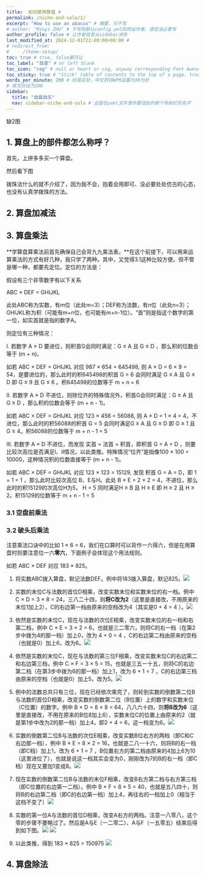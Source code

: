 ```yaml
---
title:  如何使用算盘 # 
permalink: /niche-and-solo/1/
excerpt: "How to use an abacus" # 摘要，可不写
# author: "Minyi ZHU" # 不写则默认config.yml的网站作者。感觉没必要写
author_profile: false # 让作者信息从sidebar消失
last_modified_at: 2024-12-01T22:00:00+08:00 # 
# redirect_from:
#   - /theme-setup/
toc: true # true, false都可以
toc_label: "目录" # or left blank
toc_icon: "cog" # null or heart or cag, anyway corresponding Font Awesome icon name (without fa prefix)
toc_sticky: true # "Stick" table of contents to the top of a page. true: toc floats. false: toc fixed
words_per_minute: 200 # 经我实验，中文则将WPM设置为30为好
# 英文则设为200
sidebar:
  title: "自娱自乐"
  nav: sidebar-niche-and-solo # 这是在yaml文件里你要找到的那个导航栏的名字
---
```


缺2图

## 1. 算盘上的部件都怎么称呼？

首先，上拼多多买一个算盘。

<!-- 图在主力机里 -->

然后看下图

<!-- 图在主力机里 -->

拨珠法什么的就不介绍了，因为我不会，抱着会用即可、没必要处处仿古的心态，也没有认真学拨珠的方法。

<!-- 框、梁、档、珠四个基本部分组成。改进后的算盘又增加了清盘器、计位点和垫脚 -->

## 2. 算盘加减法


## 3. 算盘乘法

**学算盘算乘法前首先确保自己会背九九乘法表。**在这个前提下，可以用来运算乘法的方式有好几种，我只学了两种。其中，又觉得3.1这种比较方便。但不管是哪一种，都要先定位。定位的方法是：

假设有三个非零数字有以下关系

<!-- 这里可能加个表格会好懂一点 -->

ABC × DEF = GHIJKL

此处ABC称为实数，有m位（此处m=3）；DEF称为法数，有n位（此处n=3）；
GHIJKL称为积（可能有m+n位，也可能有m+n-1位）。“首”则是指这个数字的第一位，如实首就是指的数字A。

则定位有三种情况：

I. 若数字 A × D 要进位，则积首G会同时满足：G ≤ A 且 G ≤ D ，那么积的位数会等于 (m + n)。

如若 ABC × DEF = GHIJKL 对应 987 × 654 = 645498, 则 A × D = 6 × 9 = 54，是要进位的，那么此时的积645498的积首 G = 6 会同时满足 G ≤ A 且 G ≤ D 即 G ≤ 9 且 G ≤ 6 。积645498的位数等于 m + n = 6

II. 若数字 A × D 不进位，则除位齐的特殊情况外，积首G会同时满足：G ≥ A 且 G ≥ D ，那么积的位数会等于 (m + n - 1)。

如若 ABC × DEF = GHIJKL 对应 123 × 456 = 56088, 则 A × D = 1 × 4 = 4，不进位，那么此时的积56088的积首 G = 5 会同时满足G ≥ A 且 G ≥ D 即 G ≥ 1 且 G ≥ 4。积56088的位数等于 m + n - 1 = 5


III. 若数字 A × D 不进位，而发现 实首 = 法首 = 积首，即积首 G = A = D ，则要比较次高位是否满足I、II情况，以此类推。特殊情况“位齐”是指像100 × 100 = 10000，这种情况积的位数直接等于 (m + n - 1)。

如若 ABC × DEF = GHIJKL 对应 123 × 123 = 15129, 发现 积首 G = A = D，即 1 = 1 = 1 ，那么此时比较次高位 B、E与H。此处 B × E = 2 × 2 = 4，不进位，那么此时的积15129的次高位H为5， H = 5 同时满足H ≥ B 且 H ≥ E 即 H ≥ 2 且 H ≥ 2。积15129的位数等于 m + n - 1 = 5


### 3.1 空盘前乘法





### 3.2 破头后乘法

注意乘法口诀中的比如 1 × 6 = 6，我们在口算时可以背作一六得六，但是在用算盘时则要注意位一六**零六**，下面例子会体现这个用法规则。

如若 ABC × DEF 对应 183 × 825。

1. 将实数ABC拨入算盘，默记法数DEF。例中将183拨入算盘，默记825。![](https://raw.githubusercontent.com/zhumy321/diy-imagehost/main/img/Screenshot_20241201_1.jpg)

2. 实数的末位C与法数的首位D相乘，改变实数末位和实数末位的右一档。例中 C × D = 3 × 8 = 24，三八二十四，则**将C改为2**（这里是直接改，不用原来的末位1加上2），C的右边第一档由原来的空档改为4（其实是0 + 4 = 4 ）。![](https://raw.githubusercontent.com/zhumy321/diy-imagehost/main/img/Screenshot_20241201_2.jpg)

3. 依然是实数的末位C，现在与法数的次位E相乘，改变实数末位的右一档和右第二档，例中 C × E = 3 × 2 = 6，也就是三二零六，则将C的右一档（在第2步中拨为4的那一档）加上0，改为 4 + 0 = 4 ，C的右边第二档由原来的空档（也就是0）加上6，改为6。![](https://raw.githubusercontent.com/zhumy321/diy-imagehost/main/img/Screenshot_20241201_3.jpg)

4. 依然是实数的末位C，现在与法数的第三位F相乘，改变实数末位C的右边第二和右边第三档，例中 C × F = 3 × 5 = 15，也就是三五一十五，则将C的右边第二档（在第3步中拨为6的那一档）加上1，改为 6 + 1 = 7 ，C的右边第三档由原来的空档（也就是0）加上5，改为5。![](https://raw.githubusercontent.com/zhumy321/diy-imagehost/main/img/Screenshot_20241201_4.jpg)

5. 例中的法数总共只有三位，现在已经依次乘完了，则轮到实数的倒数第二位B与法数的首位D相乘，改变实数的倒数第二位（B位置）上的数字和实数末位（C位置）的数字。例中 B × D = 8 × 8 = 64，八八六十四，则**将B改为6**（这里是直接改，不用在原来的B位8加上6），实数末位C的位置上由原来的2（就是第1步中改为2的那一档）加上4，即2 + 4 = 6，这一档变为6。![](https://raw.githubusercontent.com/zhumy321/diy-imagehost/main/img/Screenshot_20241201_5.jpg)

6. 实数的倒数第二位B与法数的次位E相乘，改变实数B位右方的两档（即C和C右边那一档），例中 B × E = 8 × 2 = 16，也就是二八一十六，则将B的右一档（即C档）加上1，改为 6 + 1 = 7 ，B位置右方的第二档由原来的4加上6为10（这里进位了），也就是说这一档其实会变为0，刚刚改为7的B的右一档（即C档）现在又要加1变成8。![](https://raw.githubusercontent.com/zhumy321/diy-imagehost/main/img/Screenshot_20241201_6.jpg)

7. 现在实数的倒数第二位B与法数的末位F相乘，改变B右方第二档与右方第三档（即C位置的右边第一二档）。例中 B × F = 8 × 5 = 40，也就是五八四十，则将B的右边第二档（即C的右边第一档）加上4，再往右的一档加上0（相当于这档不变了）![](https://raw.githubusercontent.com/zhumy321/diy-imagehost/main/img/Screenshot_20241201_7.jpg)

8. 实数的第一位A与法数的首位D相乘，改变A右方的两档。注意一八零八，这个零的步骤不要略过了。然后是A与E（一二零二）、A与F（一五零五）结束后得到如下图。![](https://raw.githubusercontent.com/zhumy321/diy-imagehost/main/img/Screenshot_20241201_8.jpg)
![](https://raw.githubusercontent.com/zhumy321/diy-imagehost/main/img/Screenshot_20241201_9.jpg)


9. 以此类推，得到 183 × 825 = 150975 ![](https://raw.githubusercontent.com/zhumy321/diy-imagehost/main/img/Screenshot_20241201_10.jpg)



## 4. 算盘除法